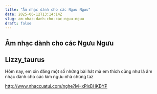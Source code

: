 ```yaml
---
title: "Âm nhạc dành cho các Ngưu Ngưu"
date: 2025-06-12T13:14:14Z
slug: am-nhac-danh-cho-cac-nguu-nguu
draft: false
---
```


## Âm nhạc dành cho các Ngưu Ngưu

## Lizzy_taurus

Hôm nay, em xin đăng một số những bài hát mà em thích cũng như là âm nhạc dành cho các kim ngưu nhà chúng taz
 
http://www.nhaccuatui.com/nghe?M=xPlxBHKBYP